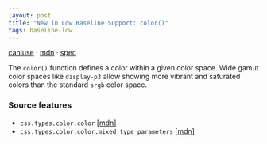 ```yaml
---
layout: post
title: "New in Low Baseline Support: color()"
tags: baseline-low
---
```


[caniuse](https://caniuse.com/?search=color-function) · [mdn](https://developer.mozilla.org/en-US/search?q=color()) · [spec](https://drafts.csswg.org/css-color-4/#color-function)

The `color()` function defines a color within a given color space. Wide gamut color spaces like `display-p3` allow showing more vibrant and saturated colors than the standard `srgb` color space.

### Source features

- ``css.types.color.color`` [[mdn]](https://developer.mozilla.org/en-US/search?q=css.types.color.color)
- ``css.types.color.color.mixed_type_parameters`` [[mdn]](https://developer.mozilla.org/en-US/search?q=css.types.color.color.mixed_type_parameters)
